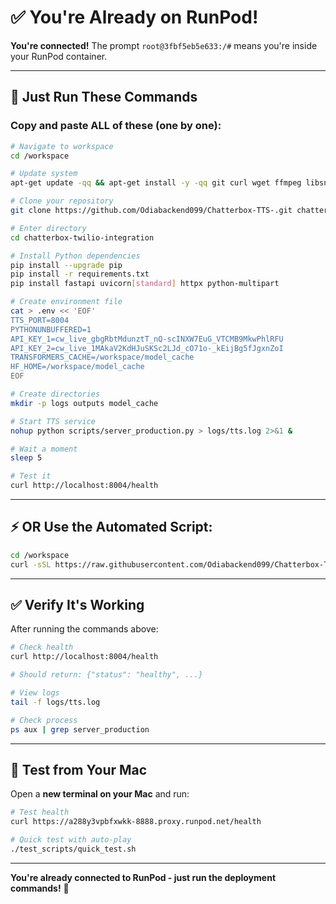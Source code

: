 # ✅ You're Already on RunPod!

**You're connected!** The prompt `root@3fbf5eb5e633:/#` means you're inside your RunPod container.

---

## 🚀 Just Run These Commands

### Copy and paste ALL of these (one by one):

```bash
# Navigate to workspace
cd /workspace

# Update system
apt-get update -qq && apt-get install -y -qq git curl wget ffmpeg libsndfile1

# Clone your repository
git clone https://github.com/Odiabackend099/Chatterbox-TTS-.git chatterbox-twilio-integration

# Enter directory
cd chatterbox-twilio-integration

# Install Python dependencies
pip install --upgrade pip
pip install -r requirements.txt
pip install fastapi uvicorn[standard] httpx python-multipart

# Create environment file
cat > .env << 'EOF'
TTS_PORT=8004
PYTHONUNBUFFERED=1
API_KEY_1=cw_live_gbgRbtMdunztT_nQ-scINXW7EuG_VTCMB9MkwPhlRFU
API_KEY_2=cw_live_1MAkaV2KdHJuSKSc2LJd_cO71o-_kEijBg5fJgxnZoI
TRANSFORMERS_CACHE=/workspace/model_cache
HF_HOME=/workspace/model_cache
EOF

# Create directories
mkdir -p logs outputs model_cache

# Start TTS service
nohup python scripts/server_production.py > logs/tts.log 2>&1 &

# Wait a moment
sleep 5

# Test it
curl http://localhost:8004/health
```

---

## ⚡ OR Use the Automated Script:

```bash
cd /workspace
curl -sSL https://raw.githubusercontent.com/Odiabackend099/Chatterbox-TTS-/main/runpod/DEPLOY_NOW.sh | bash
```

---

## ✅ Verify It's Working

After running the commands above:

```bash
# Check health
curl http://localhost:8004/health

# Should return: {"status": "healthy", ...}

# View logs
tail -f logs/tts.log

# Check process
ps aux | grep server_production
```

---

## 🧪 Test from Your Mac

Open a **new terminal on your Mac** and run:

```bash
# Test health
curl https://a288y3vpbfxwkk-8888.proxy.runpod.net/health

# Quick test with auto-play
./test_scripts/quick_test.sh
```

---

**You're already connected to RunPod - just run the deployment commands!** 🚀

